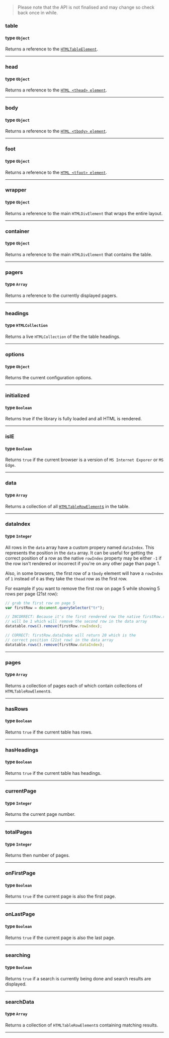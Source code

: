 >Please note that the API is not finalised and may change so check back once in while.

### table
#### type `Object`

Returns a reference to the [`HTMLTableElement`](https://developer.mozilla.org/en/docs/Web/API/HTMLTableElement).

---

### head
#### type `Object`

Returns a reference to the [`HTML <thead> element`](https://developer.mozilla.org/en/docs/Web/HTML/Element/thead).

---

### body
#### type `Object`

Returns a reference to the [`HTML <tbody> element`](https://developer.mozilla.org/en-US/docs/Web/HTML/Element/tbody).

---

### foot
#### type `Object`

Returns a reference to the [`HTML <tfoot> element`](https://developer.mozilla.org/en-US/docs/Web/HTML/Element/tfoot).

---

### wrapper
#### type `Object`

Returns a reference to the main `HTMLDivElement` that wraps the entire layout.

---

### container
#### type `Object`

Returns a reference to the main `HTMLDivElement` that contains the table.

---

### pagers
#### type `Array`

Returns a reference to the currently displayed pagers.

---

### headings
#### type `HTMLCollection`

Returns a live `HTMLCollection` of the the table headings.

---

### options
#### type `Object`

Returns the current configuration options.

---


### initialized
#### type `Boolean`

Returns true if the library is fully loaded and all HTML is rendered.

---

### isIE
#### type `Boolean`

Returns `true` if the current browser is a version of `MS Internet Exporer` or `MS Edge`.

---

### data
#### type `Array`

Returns a collection of all [`HTMLTableRowElement`s](https://developer.mozilla.org/en/docs/Web/API/HTMLTableRowElement) in the table.

---

### dataIndex
#### type `Integer`

All rows in the `data` array have a custom propery named `dataIndex`. This represents the position in the `data` array. It can be useful for getting the correct position of a row as the native `rowIndex` property may be either `-1` if the row isn't rendered or incorrect if you're on any other page than page 1.

Also, in some browsers, the first row of a `tbody` element will have a `rowIndex` of `1` instead of `0` as they take the `thead` row as the first row.

For example if you want to remove the first row on page 5 while showing 5 rows per page (21st row):

```javascript
// grab the first row on page 5
var firstRow = document.querySelector("tr");

// INCORRECT: Because it's the first rendered row the native firstRow.rowIndex
// will be 1 which will remove the second row in the data array
datatable.rows().remove(firstRow.rowIndex);

// CORRECT: firstRow.dataIndex will return 20 which is the
// correct position (21st row) in the data array
datatable.rows().remove(firstRow.dataIndex);

```

---

### pages
#### type `Array`

Returns a collection of pages each of which contain collections of `HTMLTableRowElement`s.

---

### hasRows
#### type `Boolean`

Returns `true` if the current table has rows.

---

### hasHeadings
#### type `Boolean`

Returns `true` if the current table has headings.

---

### currentPage
#### type `Integer`

Returns the current page number.

---

### totalPages
#### type `Integer`

Returns then number of pages.

---

### onFirstPage
#### type `Boolean`

Returns `true` if the current page is also the first page.

---

### onLastPage
#### type `Boolean`

Returns `true` if the current page is also the last page.

---

### searching
#### type `Boolean`

Returns `true` if a search is currently being done and search results are displayed.

---

### searchData
#### type `Array`

Returns a collection of `HTMLTableRowElement`s containing matching results.

---